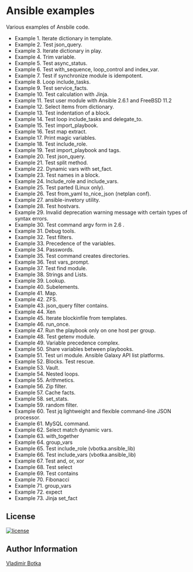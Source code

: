 Ansible examples
================

Various examples of Ansbile code.

- Example  1. Iterate dictionary in template.
- Example  2. Test json_query.
- Example  3. Iterate dictionary in play.
- Example  4. Trim variable.
- Example  5. Test async_status.
- Example  6. Test with_sequence, loop_control and index_var.
- Example  7. Test if synchronize module is idempotent.
- Example  8. Loop include_tasks.
- Example  9. Test service_facts.
- Example 10. Test calculation with Jinja.
- Example 11. Test user module with Ansible 2.6.1 and FreeBSD 11.2
- Example 12. Select items from dictionary.
- Example 13. Test indentation of a block.
- Example 14. Test loop include_tasks and delegate_to.
- Example 15. Test import_playbook.
- Example 16. Test map extract.
- Example 17. Print magic variables.
- Example 18. Test include_role.
- Example 19. Test import_playbook and tags.
- Example 20. Test json_query.
- Example 21. Test split method.
- Example 22. Dynamic vars with set_fact.
- Example 23. Test names in a block.
- Example 24. Include_role and include_vars.
- Example 25. Test parted (Linux only).
- Example 26. Test from_yaml to_nice_json (netplan conf).
- Example 27. ansible-invetory utility.
- Example 28. Test hostvars.
- Example 29. Invalid deprecation warning message with certain types of syntax errors.
- Example 30. Test command argv form in 2.6 .
- Example 31. Debug tools.
- Example 32. Test filters.
- Example 33. Precedence of the variables.
- Example 34. Passwords.
- Example 35. Test command creates directories.
- Example 36. Test vars_prompt.
- Example 37. Test find module.
- Example 38. Strings and Lists.
- Example 39. Lookup.
- Example 40. Subelements.
- Example 41. Map.
- Example 42. ZFS.
- Example 43. json_query filter contains.
- Example 44. Xen
- Example 45. Iterate blockinfile from templates.
- Example 46. run_once.
- Example 47. Run the playbook only on one host per group.
- Example 48. Test getenv module.
- Example 49. Variable precedence complex.
- Example 50. Share variables between playbooks.
- Example 51. Test uri module. Ansible Galaxy API list platforms.
- Example 52. Blocks. Test rescue.
- Example 53. Vault.
- Example 54. Nested loops.
- Example 55. Arithmetics.
- Example 56. Zip filter.
- Example 57. Cache facts.
- Example 58. set_stats.
- Example 59. random filter.
- Example 60. Test jq lightweight and flexible command-line JSON processor.
- Example 61. MySQL command.
- Example 62. Select match dynamic vars.
- Example 63. with_together
- Example 64. group_vars
- Example 65. Test include_role (vbotka.ansible_lib)
- Example 66. Test include_vars (vbotka.ansible_lib)
- Example 67. Test and, or, xor
- Example 68. Test select
- Example 69. Test contains
- Example 70. Fibonacci
- Example 71. group_vars
- Example 72. expect
- Example 73. Jinja set_fact

License
-------

[![license](https://img.shields.io/badge/license-BSD-red.svg)](https://www.freebsd.org/doc/en/articles/bsdl-gpl/article.html)


Author Information
------------------

[Vladimir Botka](https://botka.link)

